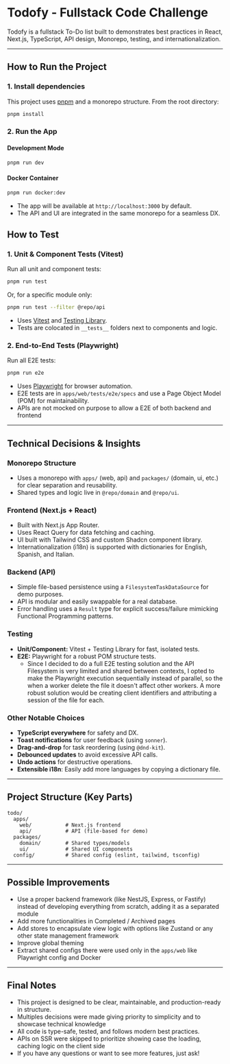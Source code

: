 # Todofy - Fullstack Code Challenge

Todofy is a fullstack To-Do list built to demonstrates best practices in React, Next.js, TypeScript, API design, Monorepo, testing, and internationalization.

---

## How to Run the Project

### 1. **Install dependencies**

This project uses [pnpm](https://pnpm.io/) and a monorepo structure. From the root directory:

```bash
pnpm install
```

### 2. **Run the App**

#### Development Mode

```bash
pnpm run dev
```

#### Docker Container

```bash
pnpm run docker:dev
```

- The app will be available at `http://localhost:3000` by default.
- The API and UI are integrated in the same monorepo for a seamless DX.

## How to Test

### 1. **Unit & Component Tests (Vitest)**

Run all unit and component tests:

```bash
pnpm run test
```

Or, for a specific module only:

```bash
pnpm run test --filter @repo/api
```

- Uses [Vitest](https://vitest.dev/) and [Testing Library](https://testing-library.com/).
- Tests are colocated in `__tests__` folders next to components and logic.

### 2. **End-to-End Tests (Playwright)**

Run all E2E tests:

```bash
pnpm run e2e
```

- Uses [Playwright](https://playwright.dev/) for browser automation.
- E2E tests are in `apps/web/tests/e2e/specs` and use a Page Object Model (POM) for maintainability.
- APIs are not mocked on purpose to allow a E2E of both backend and frontend

---

## Technical Decisions & Insights

### **Monorepo Structure**

- Uses a monorepo with `apps/` (web, api) and `packages/` (domain, ui, etc.) for clear separation and reusability.
- Shared types and logic live in `@repo/domain` and `@repo/ui`.

### **Frontend (Next.js + React)**

- Built with Next.js App Router.
- Uses React Query for data fetching and caching.
- UI built with Tailwind CSS and custom Shadcn component library.
- Internationalization (i18n) is supported with dictionaries for English, Spanish, and Italian.

### **Backend (API)**

- Simple file-based persistence using a `FilesystemTaskDataSource` for demo purposes.
- API is modular and easily swappable for a real database.
- Error handling uses a `Result` type for explicit success/failure mimicking Functional Programming patterns.

### **Testing**

- **Unit/Component:** Vitest + Testing Library for fast, isolated tests.
- **E2E:** Playwright for a robust POM structure tests.
  - Since I decided to do a full E2E testing solution and the API Filesystem is very limited and shared between contexts, I opted to make the Playwright execution sequentially instead of parallel, so the when a worker delete the file it doesn't affect other workers. A more robust solution would be creating client identifiers and attributing a session of the file for each.

### **Other Notable Choices**

- **TypeScript everywhere** for safety and DX.
- **Toast notifications** for user feedback (using `sonner`).
- **Drag-and-drop** for task reordering (using `@dnd-kit`).
- **Debounced updates** to avoid excessive API calls.
- **Undo actions** for destructive operations.
- **Extensible i18n**: Easily add more languages by copying a dictionary file.

---

## Project Structure (Key Parts)

```
todo/
  apps/
    web/           # Next.js frontend
    api/           # API (file-based for demo)
  packages/
    domain/        # Shared types/models
    ui/            # Shared UI components
  config/          # Shared config (eslint, tailwind, tsconfig)
```

---

## Possible Improvements

- Use a proper backend framework (like NestJS, Express, or Fastify) instead of developing everything from scratch, adding it as a separated module
- Add more functionalities in Completed / Archived pages
- Add stores to encapsulate view logic with options like Zustand or any other state management framework
- Improve global theming
- Extract shared configs there were used only in the `apps/web` like Playwright config and Docker

---

## Final Notes

- This project is designed to be clear, maintainable, and production-ready in structure.
- Multiples decisions were made giving priority to simplicity and to showcase technical knowledge
- All code is type-safe, tested, and follows modern best practices.
- APIs on SSR were skipped to prioritize showing case the loading, caching logic on the client side
- If you have any questions or want to see more features, just ask!
